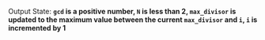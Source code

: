 Output State: **`gcd` is a positive number, `N` is less than 2, `max_divisor` is updated to the maximum value between the current `max_divisor` and `i`, `i` is incremented by 1**
